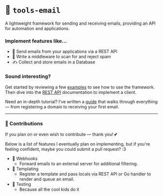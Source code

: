 # 📧 `tools-email`
A lightweight framework for sending and receiving emails, providing an API for 
automation and applications.

### Implement features like...
- 📨 Send emails from your applications via a REST API
- 🚫 Write a middleware to scan for and reject spam
- ✍ Collect and store emails in a Database

### Sound interesting?
Get started by reviewing a few [examples](examples) to see how to use the framework.  
Then dive into the [REST API](API.md) documentation to implement a client.

Need an in-depth tutorial? I’ve written a [guide](https://panca.kz/goto/emailengine)
that walks through everything — from registering a domain to receiving your first email.

---

### 💝 Contributions
If you plan on or even wish to contribute — thank you! 💕

Below is a list of features I eventually plan on implementing, but if you're 
feeling confident, maybe you could submit a pull request? :3

- 🔔 Webhooks
  - Forward emails to an external server for additional filtering.
- 📃 Templating
  - Register a template and pass locals via REST API or Go handler to render and queue an email.
- 🧪 Testing
  - Because all the cool kids do it